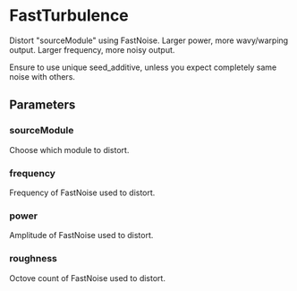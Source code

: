 # FastTurbulence
Distort "sourceModule" using FastNoise. Larger power, more wavy/warping output. Larger frequency, more noisy output.

Ensure to use unique seed_additive, unless you expect completely same noise with others.

## Parameters
### sourceModule
Choose which module to distort.

### frequency
Frequency of FastNoise used to distort.

### power
Amplitude of FastNoise used to distort.

### roughness
Octove count of FastNoise used to distort.
